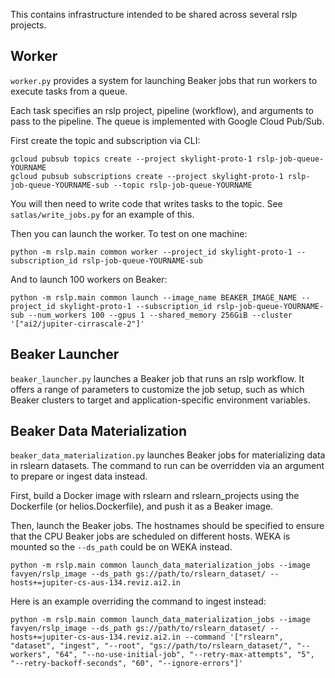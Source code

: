 This contains infrastructure intended to be shared across several rslp projects.


Worker
------

`worker.py` provides a system for launching Beaker jobs that run workers to execute
tasks from a queue.

Each task specifies an rslp project, pipeline (workflow), and arguments to pass to the
pipeline. The queue is implemented with Google Cloud Pub/Sub.

First create the topic and subscription via CLI:

    gcloud pubsub topics create --project skylight-proto-1 rslp-job-queue-YOURNAME
    gcloud pubsub subscriptions create --project skylight-proto-1 rslp-job-queue-YOURNAME-sub --topic rslp-job-queue-YOURNAME

You will then need to write code that writes tasks to the topic.
See `satlas/write_jobs.py` for an example of this.

Then you can launch the worker. To test on one machine:

    python -m rslp.main common worker --project_id skylight-proto-1 --subscription_id rslp-job-queue-YOURNAME-sub

And to launch 100 workers on Beaker:

    python -m rslp.main common launch --image_name BEAKER_IMAGE_NAME --project_id skylight-proto-1 --subscription_id rslp-job-queue-YOURNAME-sub --num_workers 100 --gpus 1 --shared_memory 256GiB --cluster '["ai2/jupiter-cirrascale-2"]'


Beaker Launcher
---------------

`beaker_launcher.py` launches a Beaker job that runs an rslp workflow. It offers a
range of parameters to customize the job setup, such as which Beaker clusters to target
and application-specific environment variables.


Beaker Data Materialization
---------------------------

`beaker_data_materialization.py` launches Beaker jobs for materializing data in rslearn
datasets. The command to run can be overridden via an argument to prepare or ingest
data instead.

First, build a Docker image with rslearn and rslearn_projects using the Dockerfile (or
helios.Dockerfile), and push it as a Beaker image.

Then, launch the Beaker jobs. The hostnames should be specified to ensure that the CPU
Beaker jobs are scheduled on different hosts. WEKA is mounted so the `--ds_path` could
be on WEKA instead.

    python -m rslp.main common launch_data_materialization_jobs --image favyen/rslp_image --ds_path gs://path/to/rslearn_dataset/ --hosts+=jupiter-cs-aus-134.reviz.ai2.in

Here is an example overriding the command to ingest instead:

    python -m rslp.main common launch_data_materialization_jobs --image favyen/rslp_image --ds_path gs://path/to/rslearn_dataset/ --hosts+=jupiter-cs-aus-134.reviz.ai2.in --command '["rslearn", "dataset", "ingest", "--root", "gs://path/to/rslearn_dataset/", "--workers", "64", "--no-use-initial-job", "--retry-max-attempts", "5", "--retry-backoff-seconds", "60", "--ignore-errors"]'
